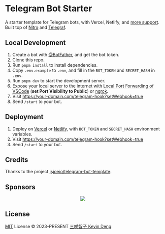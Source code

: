 # Telegram Bot Starter

A starter template for Telegram bots, with Vercel, Netlify, and [more support](https://nitro.unjs.io/).
Built top of [Nitro](https://nitro.unjs.io/) and [Telegraf](https://telegraf.js.org).

## Local Development

1. Create a bot with [@BotFather](https://t.me/BotFather), and get the bot token.
2. Clone this repo.
3. Run `pnpm install` to install dependencies.
4. Copy `.env.example` to `.env`, and fill in the `BOT_TOKEN` and `SECRET_HASH` in `.env`.
5. Run `pnpm dev` to start the development server.
6. Expose your local server to the internet with [Local Port Forwarding of VSCode](https://code.visualstudio.com/docs/editor/port-forwarding) (**set Port Visibility to Public**) or [ngrok](https://ngrok.com/).
7. Visit https://your-domain.com/telegram-hook?setWebhook=true
8. Send `/start` to your bot.

## Deployment

1. Deploy on [Vercel](https://vercel.com) or [Netlify](https://netlify.com), with `BOT_TOKEN` and `SECRET_HASH` environment variables.
2. Visit https://your-domain.com/telegram-hook?setWebhook=true
3. Send `/start` to your bot.

## Credits

Thanks to the project [jsjoeio/telegram-bot-template](https://github.com/jsjoeio/telegram-bot-template).

## Sponsors

<p align="center">
  <a href="https://cdn.jsdelivr.net/gh/sxzz/sponsors/sponsors.svg">
    <img src='https://cdn.jsdelivr.net/gh/sxzz/sponsors/sponsors.svg'/>
  </a>
</p>

## License

[MIT](./LICENSE) License © 2023-PRESENT [三咲智子 Kevin Deng](https://github.com/sxzz)
